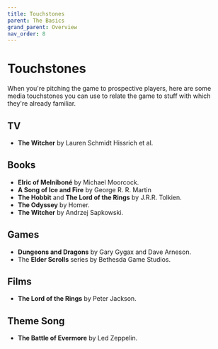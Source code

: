 ```yaml
---
title: Touchstones
parent: The Basics
grand_parent: Overview
nav_order: 8
---
```


# Touchstones
When you're pitching the game to prospective players, here are some media touchstones you can use to relate the game to stuff with which they're already familiar.

## TV
* **The Witcher** by Lauren Schmidt Hissrich et al.

## Books
* **Elric of Melniboné** by Michael Moorcock.
* **A Song of Ice and Fire** by George R. R. Martin
* **The Hobbit** and **The Lord of the Rings** by J.R.R. Tolkien.
* **The Odyssey** by Homer.
* **The Witcher** by Andrzej Sapkowski.

## Games
* **Dungeons and Dragons** by Gary Gygax and Dave Arneson.
* The **Elder Scrolls** series by Bethesda Game Studios.

## Films
* **The Lord of the Rings** by Peter Jackson.

## Theme Song
* **The Battle of Evermore** by Led Zeppelin.
